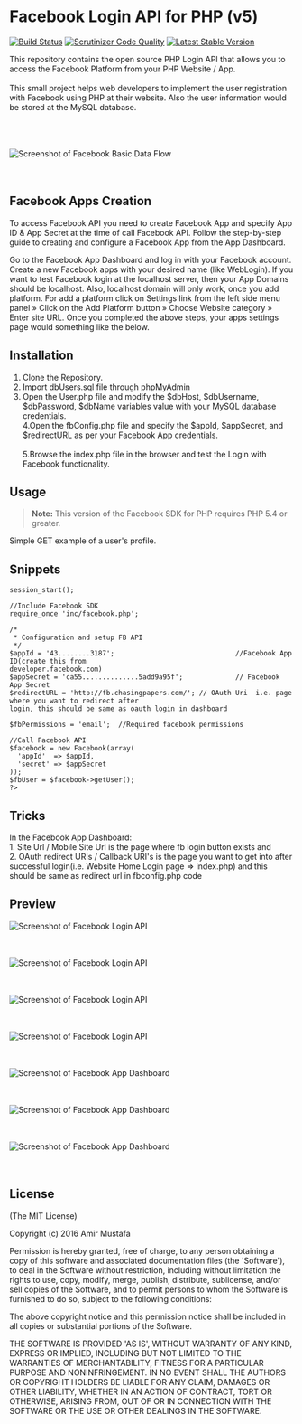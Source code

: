 # Facebook Login API for PHP (v5)

[![Build Status](https://img.shields.io/travis/facebook/php-graph-sdk/5.4.svg)](https://travis-ci.org/facebook/php-graph-sdk)
[![Scrutinizer Code Quality](https://scrutinizer-ci.com/g/facebook/facebook-php-sdk-v4/badges/quality-score.png?b=5.4)](https://scrutinizer-ci.com/g/facebook/facebook-php-sdk-v4/?branch=5.4)
[![Latest Stable Version](http://img.shields.io/badge/Latest%20Stable-5.4.4-blue.svg)](https://packagist.org/packages/facebook/graph-sdk)


This repository contains the open source PHP Login API that allows you to access the Facebook Platform from your PHP Website / App.<br><br>
This small project helps web developers to implement the user registration with Facebook using PHP at their website. Also the user information would be stored at the MySQL database.

<br/><br/><br/>
![Screenshot of Facebook Basic Data Flow ](https://cloud.githubusercontent.com/assets/15896579/24586352/430d7294-17bc-11e7-80a0-e864e9062de1.png?raw=true "Facebook Basic Data Flow")
<br/><br/><br/>

## Facebook Apps Creation

To access Facebook API you need to create Facebook App and specify App ID & App Secret at the time of call Facebook API. Follow the step-by-step guide to creating and configure a Facebook App from the App Dashboard.

Go to the Facebook App Dashboard and log in with your Facebook account.
Create a new Facebook apps with your desired name (like WebLogin).
If you want to test Facebook login at the localhost server, then your App Domains should be localhost. Also, localhost domain will only work, once you add platform. For add a platform click on Settings link from the left side menu panel » Click on the Add Platform button » Choose Website category » Enter site URL.
Once you completed the above steps, your apps settings page would something like the below.



## Installation

1. Clone the Repository.<br>
2. Import dbUsers.sql file through phpMyAdmin<br>
3. Open the User.php file and modify the $dbHost, $dbUsername, $dbPassword, $dbName variables value with your MySQL database credentials.<br>
4.Open the fbConfig.php file and specify the $appId, $appSecret, and $redirectURL as per your Facebook App credentials.<br><br>
5.Browse the index.php file in the browser and test the Login with Facebook functionality.<br>



## Usage

> **Note:** This version of the Facebook SDK for PHP requires PHP 5.4 or greater.

Simple GET example of a user's profile.

## Snippets

```<?php
session_start();

//Include Facebook SDK
require_once 'inc/facebook.php';

/*
 * Configuration and setup FB API
 */
$appId = '43........3187'; 								//Facebook App ID(create this from 																				developer.facebook.com)
$appSecret = 'ca55..............5add9a95f'; 			// Facebook App Secret
$redirectURL = 'http://fb.chasingpapers.com/'; // OAuth Uri  i.e. page where you want to redirect after 														                                                       login, this should be same as oauth login in dashboard

$fbPermissions = 'email';  //Required facebook permissions

//Call Facebook API
$facebook = new Facebook(array(
  'appId'  => $appId,
  'secret' => $appSecret
));
$fbUser = $facebook->getUser();
?>
```

## Tricks
In the Facebook App Dashboard: <br>1. Site Url / Mobile Site Url is the page where fb login button exists and <br/>2. OAuth redirect URIs / Callback URI's is the page you want to get into after successful login(i.e. Website Home Login page => index.php) and this should be same as redirect url in fbconfig.php code

## Preview

![Screenshot of Facebook Login API](https://cloud.githubusercontent.com/assets/15896579/24581274/f7bfc444-1735-11e7-9f06-4144823512d2.png?raw=true "Screenshot of Facebook Login API")
<br/><br/><br/>

![Screenshot of Facebook Login API](https://cloud.githubusercontent.com/assets/15896579/24581272/f7be37be-1735-11e7-984a-79078e8d9120.png?raw=true "Screenshot of Facebook Login API")
<br/><br/><br/>

![Screenshot of Facebook Login API](https://cloud.githubusercontent.com/assets/15896579/24581338/e6266d22-1736-11e7-86e4-d1f00aa679b3.png?raw=true "Screenshot of Facebook Login API")
<br/><br/><br/>

![Screenshot of Facebook Login API](https://cloud.githubusercontent.com/assets/15896579/24581269/f7b96b6c-1735-11e7-833a-015dd36515f6.png?raw=true "Screenshot of Facebook Login API")
<br/><br/><br/>

![Screenshot of Facebook App Dashboard](https://cloud.githubusercontent.com/assets/15896579/24581271/f7bc5f16-1735-11e7-8382-1165cfc9d62d.png?raw=true "Screenshot of Facebook App Dashboard")
<br/><br/><br/>

![Screenshot of Facebook App Dashboard](https://cloud.githubusercontent.com/assets/15896579/24581273/f7be772e-1735-11e7-8c80-89bf645cf934.png?raw=true "Screenshot of Facebook App Dashboard")
<br/><br/><br/>

![Screenshot of Facebook App Dashboard](https://cloud.githubusercontent.com/assets/15896579/24581270/f7baa720-1735-11e7-9d30-fe3b187e5ce3.png?raw=true "Screenshot of Facebook App Dashboard")
<br/><br/><br/>



## License

(The MIT License)

Copyright (c) 2016 Amir Mustafa

Permission is hereby granted, free of charge, to any person obtaining
a copy of this software and associated documentation files (the
'Software'), to deal in the Software without restriction, including
without limitation the rights to use, copy, modify, merge, publish,
distribute, sublicense, and/or sell copies of the Software, and to
permit persons to whom the Software is furnished to do so, subject to
the following conditions:

The above copyright notice and this permission notice shall be
included in all copies or substantial portions of the Software.

THE SOFTWARE IS PROVIDED 'AS IS', WITHOUT WARRANTY OF ANY KIND,
EXPRESS OR IMPLIED, INCLUDING BUT NOT LIMITED TO THE WARRANTIES OF
MERCHANTABILITY, FITNESS FOR A PARTICULAR PURPOSE AND NONINFRINGEMENT.
IN NO EVENT SHALL THE AUTHORS OR COPYRIGHT HOLDERS BE LIABLE FOR ANY
CLAIM, DAMAGES OR OTHER LIABILITY, WHETHER IN AN ACTION OF CONTRACT,
TORT OR OTHERWISE, ARISING FROM, OUT OF OR IN CONNECTION WITH THE
SOFTWARE OR THE USE OR OTHER DEALINGS IN THE SOFTWARE.





